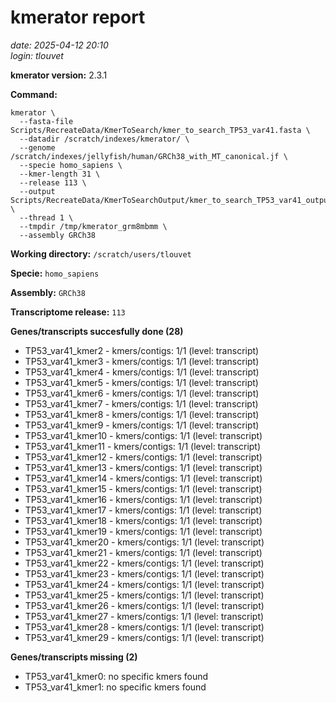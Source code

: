 # kmerator report
*date: 2025-04-12 20:10*  
*login: tlouvet*

**kmerator version:** 2.3.1

**Command:**

```
kmerator \
  --fasta-file Scripts/RecreateData/KmerToSearch/kmer_to_search_TP53_var41.fasta \
  --datadir /scratch/indexes/kmerator/ \
  --genome /scratch/indexes/jellyfish/human/GRCh38_with_MT_canonical.jf \
  --specie homo_sapiens \
  --kmer-length 31 \
  --release 113 \
  --output Scripts/RecreateData/KmerToSearchOutput/kmer_to_search_TP53_var41_output \
  --thread 1 \
  --tmpdir /tmp/kmerator_grm8mbmm \
  --assembly GRCh38
```

**Working directory:** `/scratch/users/tlouvet`

**Specie:** `homo_sapiens`

**Assembly:** `GRCh38`

**Transcriptome release:** `113`

**Genes/transcripts succesfully done (28)**

- TP53_var41_kmer2 - kmers/contigs: 1/1 (level: transcript)
- TP53_var41_kmer3 - kmers/contigs: 1/1 (level: transcript)
- TP53_var41_kmer4 - kmers/contigs: 1/1 (level: transcript)
- TP53_var41_kmer5 - kmers/contigs: 1/1 (level: transcript)
- TP53_var41_kmer6 - kmers/contigs: 1/1 (level: transcript)
- TP53_var41_kmer7 - kmers/contigs: 1/1 (level: transcript)
- TP53_var41_kmer8 - kmers/contigs: 1/1 (level: transcript)
- TP53_var41_kmer9 - kmers/contigs: 1/1 (level: transcript)
- TP53_var41_kmer10 - kmers/contigs: 1/1 (level: transcript)
- TP53_var41_kmer11 - kmers/contigs: 1/1 (level: transcript)
- TP53_var41_kmer12 - kmers/contigs: 1/1 (level: transcript)
- TP53_var41_kmer13 - kmers/contigs: 1/1 (level: transcript)
- TP53_var41_kmer14 - kmers/contigs: 1/1 (level: transcript)
- TP53_var41_kmer15 - kmers/contigs: 1/1 (level: transcript)
- TP53_var41_kmer16 - kmers/contigs: 1/1 (level: transcript)
- TP53_var41_kmer17 - kmers/contigs: 1/1 (level: transcript)
- TP53_var41_kmer18 - kmers/contigs: 1/1 (level: transcript)
- TP53_var41_kmer19 - kmers/contigs: 1/1 (level: transcript)
- TP53_var41_kmer20 - kmers/contigs: 1/1 (level: transcript)
- TP53_var41_kmer21 - kmers/contigs: 1/1 (level: transcript)
- TP53_var41_kmer22 - kmers/contigs: 1/1 (level: transcript)
- TP53_var41_kmer23 - kmers/contigs: 1/1 (level: transcript)
- TP53_var41_kmer24 - kmers/contigs: 1/1 (level: transcript)
- TP53_var41_kmer25 - kmers/contigs: 1/1 (level: transcript)
- TP53_var41_kmer26 - kmers/contigs: 1/1 (level: transcript)
- TP53_var41_kmer27 - kmers/contigs: 1/1 (level: transcript)
- TP53_var41_kmer28 - kmers/contigs: 1/1 (level: transcript)
- TP53_var41_kmer29 - kmers/contigs: 1/1 (level: transcript)


**Genes/transcripts missing (2)**

- TP53_var41_kmer0: no specific kmers found
- TP53_var41_kmer1: no specific kmers found
